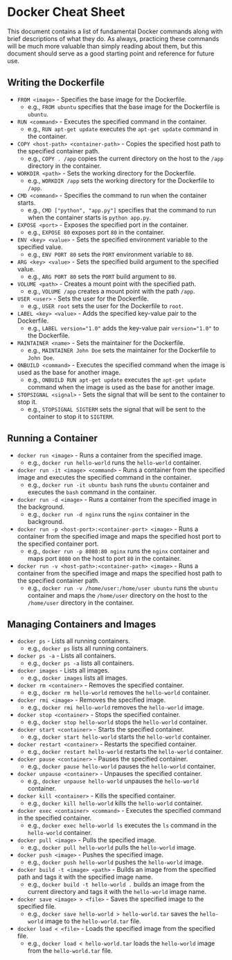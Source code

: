 # Docker Cheat Sheet

This document contains a list of fundamental Docker commands along with brief descriptions of what they do. As always, practicing these commands will be much more valuable than simply reading about them, but this document should serve as a good starting point and reference for future use.

## Writing the Dockerfile

- `FROM <image>` - Specifies the base image for the Dockerfile.
  - e.g., `FROM ubuntu` specifies that the base image for the Dockerfile is `ubuntu`.
- `RUN <command>` - Executes the specified command in the container.
  - e.g., `RUN apt-get update` executes the `apt-get update` command in the container.
- `COPY <host-path> <container-path>` - Copies the specified host path to the specified container path.
  - e.g., `COPY . /app` copies the current directory on the host to the `/app` directory in the container.
- `WORKDIR <path>` - Sets the working directory for the Dockerfile.
  - e.g., `WORKDIR /app` sets the working directory for the Dockerfile to `/app`.
- `CMD <command>` - Specifies the command to run when the container starts.
  - e.g., `CMD ["python", "app.py"]` specifies that the command to run when the container starts is `python app.py`.
- `EXPOSE <port>` - Exposes the specified port in the container.
  - e.g., `EXPOSE 80` exposes port `80` in the container.
- `ENV <key> <value>` - Sets the specified environment variable to the specified value.
  - e.g., `ENV PORT 80` sets the `PORT` environment variable to `80`.
- `ARG <key> <value>` - Sets the specified build argument to the specified value.
  - e.g., `ARG PORT 80` sets the `PORT` build argument to `80`.
- `VOLUME <path>` - Creates a mount point with the specified path.
  - e.g., `VOLUME /app` creates a mount point with the path `/app`.
- `USER <user>` - Sets the user for the Dockerfile.
  - e.g., `USER root` sets the user for the Dockerfile to `root`.
- `LABEL <key> <value>` - Adds the specified key-value pair to the Dockerfile.
  - e.g., `LABEL version="1.0"` adds the key-value pair `version="1.0"` to the Dockerfile.
- `MAINTAINER <name>` - Sets the maintainer for the Dockerfile.
  - e.g., `MAINTAINER John Doe` sets the maintainer for the Dockerfile to `John Doe`.
- `ONBUILD <command>` - Executes the specified command when the image is used as the base for another image.
  - e.g., `ONBUILD RUN apt-get update` executes the `apt-get update` command when the image is used as the base for another image.
- `STOPSIGNAL <signal>` - Sets the signal that will be sent to the container to stop it.
  - e.g., `STOPSIGNAL SIGTERM` sets the signal that will be sent to the container to stop it to `SIGTERM`.

## Running a Container

- `docker run <image>` - Runs a container from the specified image.
  - e.g., `docker run hello-world` runs the `hello-world` container.
- `docker run -it <image> <command>` - Runs a container from the specified image and executes the specified command in the container.
  - e.g., `docker run -it ubuntu bash` runs the `ubuntu` container and executes the `bash` command in the container.
- `docker run -d <image>` - Runs a container from the specified image in the background.
  - e.g., `docker run -d nginx` runs the `nginx` container in the background.
- `docker run -p <host-port>:<container-port> <image>` - Runs a container from the specified image and maps the specified host port to the specified container port.
  - e.g., `docker run -p 8080:80 nginx` runs the `nginx` container and maps port `8080` on the host to port `80` in the container.
- `docker run -v <host-path>:<container-path> <image>` - Runs a container from the specified image and maps the specified host path to the specified container path.
  - e.g., `docker run -v /home/user:/home/user ubuntu` runs the `ubuntu` container and maps the `/home/user` directory on the host to the `/home/user` directory in the container.

## Managing Containers and Images

- `docker ps` - Lists all running containers.
  - e.g., `docker ps` lists all running containers.
- `docker ps -a` - Lists all containers.
  - e.g., `docker ps -a` lists all containers.
- `docker images` - Lists all images.
  - e.g., `docker images` lists all images.
- `docker rm <container>` - Removes the specified container.
  - e.g., `docker rm hello-world` removes the `hello-world` container.
- `docker rmi <image>` - Removes the specified image.
  - e.g., `docker rmi hello-world` removes the `hello-world` image.
- `docker stop <container>` - Stops the specified container.
  - e.g., `docker stop hello-world` stops the `hello-world` container.
- `docker start <container>` - Starts the specified container.
  - e.g., `docker start hello-world` starts the `hello-world` container.
- `docker restart <container>` - Restarts the specified container.
  - e.g., `docker restart hello-world` restarts the `hello-world` container.
- `docker pause <container>` - Pauses the specified container.
  - e.g., `docker pause hello-world` pauses the `hello-world` container.
- `docker unpause <container>` - Unpauses the specified container.
  - e.g., `docker unpause hello-world` unpauses the `hello-world` container.
- `docker kill <container>` - Kills the specified container.
  - e.g., `docker kill hello-world` kills the `hello-world` container.
- `docker exec <container> <command>` - Executes the specified command in the specified container.
  - e.g., `docker exec hello-world ls` executes the `ls` command in the `hello-world` container.
- `docker pull <image>` - Pulls the specified image.
  - e.g., `docker pull hello-world` pulls the `hello-world` image.
- `docker push <image>` - Pushes the specified image.
  - e.g., `docker push hello-world` pushes the `hello-world` image.
- `docker build -t <image> <path>` - Builds an image from the specified path and tags it with the specified image name.
  - e.g., `docker build -t hello-world .` builds an image from the current directory and tags it with the `hello-world` image name.
- `docker save <image> > <file>` - Saves the specified image to the specified file.
  - e.g., `docker save hello-world > hello-world.tar` saves the `hello-world` image to the `hello-world.tar` file.
- `docker load < <file>` - Loads the specified image from the specified file.
  - e.g., `docker load < hello-world.tar` loads the `hello-world` image from the `hello-world.tar` file.
  